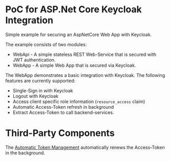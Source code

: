 # PoC for ASP.Net Core Keycloak Integration
Simple example for securing an AspNetCore Web App with Keycloak.

The example consists of two modules:
* WebApi - A simple stateless REST Web-Service that is secured with JWT authentication.
* WebApp - A simple Web App that is secured via Keycloak.

The WebApp demonstrates a basic integration with Keycloak. The following features are currently supported:
* Single-Sign in with Keycloak
* Logout with Keycloak
* Access client specific role information (`resource_access` claim)
* Automatic Access-Token refresh in background
* Extract Access-Token to call backend-services.

# Third-Party Components

The 
[Automatic Token Management](https://github.com/IdentityServer/IdentityServer4.Samples/tree/master/Clients/src/MvcHybridAutomaticRefresh/AutomaticTokenManagement) automatically renews the Access-Token in the background.
